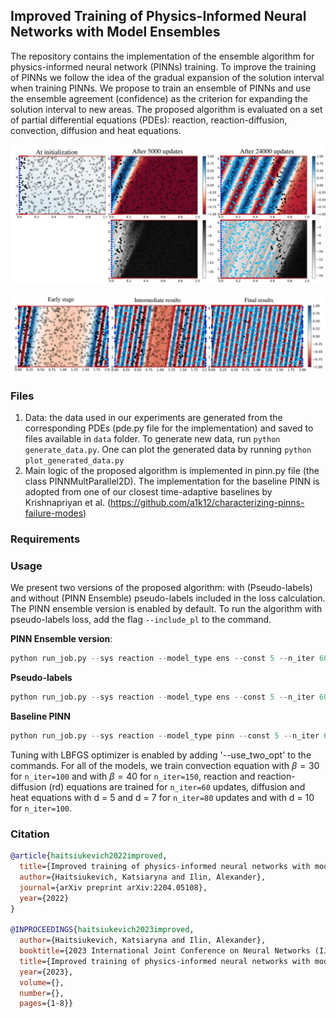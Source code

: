 ## Improved Training of Physics-Informed Neural Networks with Model Ensembles

The repository contains the implementation of the ensemble algorithm for physics-informed neural network (PINNs) training. To improve the training of PINNs we follow the idea of the gradual expansion of the solution interval when training PINNs. We propose to train an ensemble of PINNs and use the ensemble agreement (confidence) as the criterion for expanding the solution interval to new areas.
The proposed algorithm is evaluated on a set of partial differential equations (PDEs): reaction, reaction-diffusion, convection, diffusion and heat equations. 

![Training progress](img/training_progress.jpg)

![Additional supervision points](img/training_extra.jpg)

### Files
1. Data: the data used in our experiments are generated from the corresponding PDEs (pde.py file for the implementation) and saved to files available in `data` folder. To generate new data, run `python generate_data.py`. One can plot the generated data by running `python plot_generated_data.py`
2. Main logic of the proposed algorithm is implemented in pinn.py file (the class PINNMultParallel2D). The implementation for the baseline PINN is adopted from one of our closest time-adaptive baselines by Krishnapriyan et al. (https://github.com/a1k12/characterizing-pinns-failure-modes)

### Requirements


### Usage 
We present two versions of the proposed algorithm: with (Pseudo-labels) and without (PINN Ensemble) pseudo-labels included in the loss calculation. The PINN ensemble version is enabled by default. To run the algorithm with pseudo-labels loss, add the flag `--include_pl` to the command.

**PINN Ensemble version**:
```python
python run_job.py --sys reaction --model_type ens --const 5 --n_iter 60 --use_w --no_wandb
```

**Pseudo-labels**
```python
python run_job.py --sys reaction --model_type ens --const 5 --n_iter 60 --use_w --include_pl --no_wandb
```

**Baseline PINN**
```python
python run_job.py --sys reaction --model_type pinn --const 5 --n_iter 60 --no_wandb
```

Tuning with LBFGS optimizer is enabled by adding '--use_two_opt' to the commands. 
For all of the models, we train convection equation with $\beta = 30$ for `n_iter=100` and with
$\beta = 40$ for `n_iter=150`, reaction and reaction-diffusion (rd) equations are trained for `n_iter=60`
updates, diffusion and heat equations with d = 5 and d = 7 for `n_iter=80` updates and with d = 10 for `n_iter=100`.

### Citation

```bibtex 
@article{haitsiukevich2022improved,
  title={Improved training of physics-informed neural networks with model ensembles},
  author={Haitsiukevich, Katsiaryna and Ilin, Alexander},
  journal={arXiv preprint arXiv:2204.05108},
  year={2022}
}

@INPROCEEDINGS{haitsiukevich2023improved,
  author={Haitsiukevich, Katsiaryna and Ilin, Alexander},
  booktitle={2023 International Joint Conference on Neural Networks (IJCNN)}, 
  title={Improved training of physics-informed neural networks with model ensembles}, 
  year={2023},
  volume={},
  number={},
  pages={1-8}}
```

